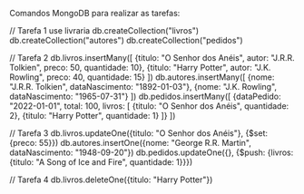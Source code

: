 Comandos MongoDB para realizar as tarefas:

// Tarefa 1
use livraria
db.createCollection("livros")
db.createCollection("autores")
db.createCollection("pedidos")

// Tarefa 2
db.livros.insertMany([
{titulo: "O Senhor dos Anéis", autor: "J.R.R. Tolkien", preco: 50, quantidade: 10},
{titulo: "Harry Potter", autor: "J.K. Rowling", preco: 40, quantidade: 15}
])
db.autores.insertMany([
{nome: "J.R.R. Tolkien", dataNascimento: "1892-01-03"},
{nome: "J.K. Rowling", dataNascimento: "1965-07-31"}
])
db.pedidos.insertMany([
{dataPedido: "2022-01-01", total: 100, livros: [
{titulo: "O Senhor dos Anéis", quantidade: 2},
{titulo: "Harry Potter", quantidade: 1}
]}
])

// Tarefa 3
db.livros.updateOne({titulo: "O Senhor dos Anéis"}, {$set: {preco: 55}})
db.autores.insertOne({nome: "George R.R. Martin", dataNascimento: "1948-09-20"})
db.pedidos.updateOne({}, {$push: {livros: {titulo: "A Song of Ice and Fire", quantidade: 1}}})

// Tarefa 4
db.livros.deleteOne({titulo: "Harry Potter"})
